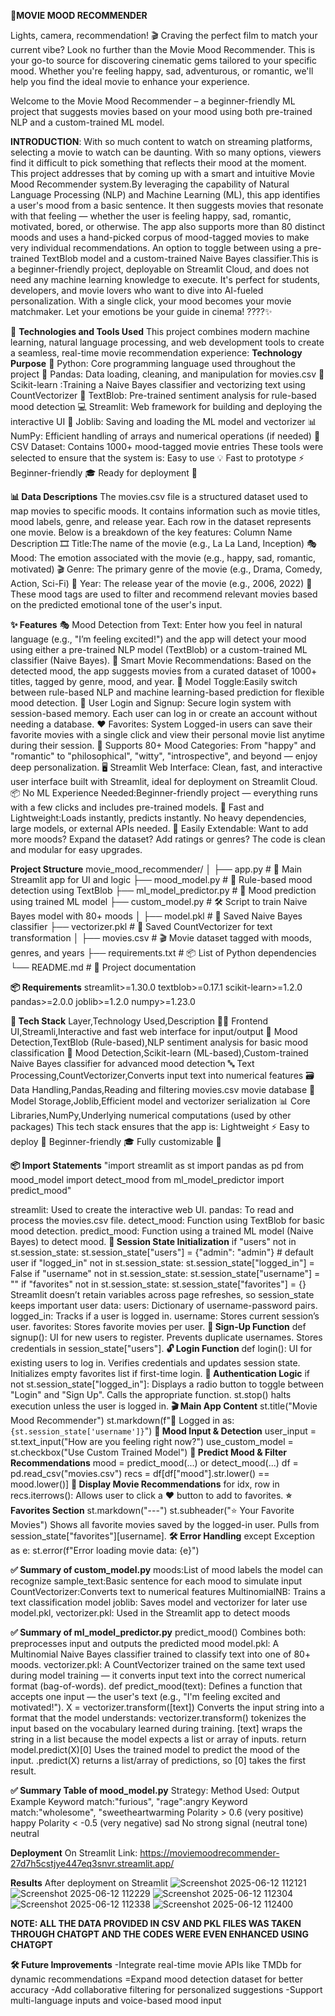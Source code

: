 **🎥MOVIE MOOD RECOMMENDER**

Lights, camera, recommendation! 🎬 Craving the perfect film to match your current vibe? Look no further than the Movie Mood Recommender. This is your go-to source for discovering cinematic gems tailored to your specific mood. Whether you're feeling happy, sad, adventurous, or romantic, we'll help you find the ideal movie to enhance your experience.

Welcome to the Movie Mood Recommender – a beginner-friendly ML project that suggests movies based on your mood using both pre-trained NLP and a custom-trained ML model.

**INTRODUCTION**:
With so much content to watch on streaming platforms, selecting a movie to watch can be daunting. With so many options, viewers find it difficult to pick something that reflects their mood at the moment. This project addresses that by coming up with a smart and intuitive Movie Mood Recommender system.By leveraging the capability of Natural Language Processing (NLP) and Machine Learning (ML), this app identifies a user's mood from a basic sentence. It then suggests movies that resonate with that feeling — whether the user is feeling happy, sad, romantic, motivated, bored, or otherwise. The app also supports more than 80 distinct moods and uses a hand-picked corpus of mood-tagged movies to make very individual recommendations. An option to toggle between using a pre-trained TextBlob model and a custom-trained Naive Bayes classifier.This is a beginner-friendly project, deployable on Streamlit Cloud, and does not need any machine learning knowledge to execute.
It's perfect for students, developers, and movie lovers who want to dive into AI-fueled personalization. With a single click, your mood becomes your movie matchmaker.
Let your emotions be your guide in cinema! ????️✨

🧠 **Technologies and Tools Used**
This project combines modern machine learning, natural language processing, and web development tools to create a seamless, real-time movie recommendation experience:
**Technology Purpose**
🐍 Python:	Core programming language used throughout the project
🧾 Pandas:	Data loading, cleaning, and manipulation for movies.csv
🔢 Scikit-learn	:Training a Naive Bayes classifier and vectorizing text using CountVectorizer
🧠 TextBlob: Pre-trained sentiment analysis for rule-based mood detection
💻 Streamlit: Web framework for building and deploying the interactive UI
💾 Joblib: Saving and loading the ML model and vectorizer
📊 NumPy: Efficient handling of arrays and numerical operations (if needed)
📁 CSV Dataset: Contains 1000+ mood-tagged movie entries
These tools were selected to ensure that the system is:
Easy to use 💡
Fast to prototype ⚡
Beginner-friendly 🎓
Ready for deployment 🚀

**📊 Data Descriptions**
The movies.csv file is a structured dataset used to map movies to specific moods. It contains information such as movie titles, mood labels, genre, and release year. Each row in the dataset represents one movie.
Below is a breakdown of the key features:
Column Name	Description
🎞 Title:The name of the movie (e.g., La La Land, Inception)
🎭 Mood: The emotion associated with the movie (e.g., happy, sad, romantic, motivated)
🎬 Genre: The primary genre of the movie (e.g., Drama, Comedy, Action, Sci-Fi)
📅 Year: The release year of the movie (e.g., 2006, 2022)
🧠 These mood tags are used to filter and recommend relevant movies based on the predicted emotional tone of the user's input.

**✨ Features**
🎭 Mood Detection from Text: Enter how you feel in natural language (e.g., "I’m feeling excited!") and the app will detect your mood using either a pre-trained NLP model (TextBlob) or a custom-trained ML classifier (Naive Bayes).
🍿 Smart Movie Recommendations: Based on the detected mood, the app suggests movies from a curated dataset of 1000+ titles, tagged by genre, mood, and year.
🔄 Model Toggle:Easily switch between rule-based NLP and machine learning-based prediction for flexible mood detection.
🔐 User Login and Signup: Secure login system with session-based memory. Each user can log in or create an account without needing a database.
❤️ Favorites: System Logged-in users can save their favorite movies with a single click and view their personal movie list anytime during their session.
🧠 Supports 80+ Mood Categories: From "happy" and "romantic" to "philosophical", "witty", "introspective", and beyond — enjoy deep personalization.
🖥 Streamlit Web Interface: Clean, fast, and interactive user interface built with Streamlit, ideal for deployment on Streamlit Cloud.
📦 No ML Experience Needed:Beginner-friendly project — everything runs with a few clicks and includes pre-trained models.
🚀 Fast and Lightweight:Loads instantly, predicts instantly. No heavy dependencies, large models, or external APIs needed.
🔧 Easily Extendable: Want to add more moods? Expand the dataset? Add ratings or genres? The code is clean and modular for easy upgrades.

**Project Structure**
movie_mood_recommender/
│
├── app.py                  # 🎯 Main Streamlit app for UI and logic
├── mood_model.py           # 🧠 Rule-based mood detection using TextBlob
├── ml_model_predictor.py   # 🤖 Mood prediction using trained ML model
├── custom_model.py         # 🛠️ Script to train Naive Bayes model with 80+ moods
│
├── model.pkl               # 🧾 Saved Naive Bayes classifier
├── vectorizer.pkl          # 🧾 Saved CountVectorizer for text transformation
│
├── movies.csv              # 🎬 Movie dataset tagged with moods, genres, and years
├── requirements.txt        # 📦 List of Python dependencies
└── README.md               # 📘 Project documentation


**📦 Requirements**
streamlit>=1.30.0
textblob>=0.17.1
scikit-learn>=1.2.0
pandas>=2.0.0
joblib>=1.2.0
numpy>=1.23.0


**🧠 Tech Stack**
Layer,Technology Used,Description
👨‍💻 Frontend UI,Streamli,Interactive and fast web interface for input/output
🧠 Mood Detection,TextBlob (Rule-based),NLP sentiment analysis for basic mood classification
🧠 Mood Detection,Scikit-learn (ML-based),Custom-trained Naive Bayes classifier for advanced mood detection
🔤 Text Processing,CountVectorizer,Converts input text into numerical features
🗃️ Data Handling,Pandas,Reading and filtering movies.csv movie database
💾 Model Storage,Joblib,Efficient model and vectorizer serialization
📊 Core Libraries,NumPy,Underlying numerical computations (used by other packages)
This tech stack ensures that the app is:
Lightweight ⚡
Easy to deploy 🚀
Beginner-friendly 🎓
Fully customizable 🔧

**📦 Import Statements**
"import streamlit as st
import pandas as pd
from mood_model import detect_mood
from ml_model_predictor import predict_mood"

streamlit: Used to create the interactive web UI.
pandas: To read and process the movies.csv file.
detect_mood: Function using TextBlob for basic mood detection.
predict_mood: Function using a trained ML model (Naive Bayes) to detect mood.
**🧠 Session State Initialization**
if "users" not in st.session_state:
    st.session_state["users"] = {"admin": "admin"}  # default user
if "logged_in" not in st.session_state:
    st.session_state["logged_in"] = False
if "username" not in st.session_state:
    st.session_state["username"] = ""
if "favorites" not in st.session_state:
    st.session_state["favorites"] = {}
Streamlit doesn’t retain variables across page refreshes, so session_state keeps important user data:
users: Dictionary of username-password pairs.
logged_in: Tracks if a user is logged in.
username: Stores current session’s user.
favorites: Stores favorite movies per user.
**🔐 Sign-Up Function**
def signup():
UI for new users to register.
Prevents duplicate usernames.
Stores credentials in session_state["users"].
**🔓 Login Function**
def login():
UI for existing users to log in.
Verifies credentials and updates session state.
Initializes empty favorites list if first-time login.
**🔑 Authentication Logic**
if not st.session_state["logged_in"]:
Displays a radio button to toggle between "Login" and "Sign Up".
Calls the appropriate function.
st.stop() halts execution unless the user is logged in.
**🎬 Main App Content**
st.title("Movie Mood Recommender")
st.markdown(f"👤 Logged in as: `{st.session_state['username']}`")
**💬 Mood Input & Detection**
user_input = st.text_input("How are you feeling right now?")
use_custom_model = st.checkbox("Use Custom Trained Model")
**🧠 Predict Mood & Filter Recommendations**
mood = predict_mood(...) or detect_mood(...)
df = pd.read_csv("movies.csv")
recs = df[df["mood"].str.lower() == mood.lower()]
**🎥 Display Movie Recommendations**
for idx, row in recs.iterrows():
Allows user to click a ❤️ button to add to favorites.
**⭐ Favorites Section**
st.markdown("---")
st.subheader("⭐ Your Favorite Movies")
Shows all favorite movies saved by the logged-in user.
Pulls from session_state["favorites"][username].
**🛠 Error Handling**
except Exception as e:
    st.error(f"Error loading movie data: {e}")

**✅ Summary of custom_model.py**
moods:List of mood labels the model can recognize
sample_text:Basic sentence for each mood to simulate input
CountVectorizer:Converts text to numerical features
MultinomialNB: Trains a text classification model
joblib: Saves model and vectorizer for later use
model.pkl, vectorizer.pkl: Used in the Streamlit app to detect moods

**✅ Summary of ml_model_predictor.py**
predict_mood()	Combines both: preprocesses input and outputs the predicted mood
model.pkl: A Multinomial Naive Bayes classifier trained to classify text into one of 80+ moods.
vectorizer.pkl: A CountVectorizer trained on the same text used during model training — it converts input text into the correct numerical format (bag-of-words).
def predict_mood(text):
Defines a function that accepts one input — the user's text (e.g., "I'm feeling excited and motivated!").
X = vectorizer.transform([text])
Converts the input string into a format that the model understands:
vectorizer.transform() tokenizes the input based on the vocabulary learned during training.
[text] wraps the string in a list because the model expects a list or array of inputs.
return model.predict(X)[0]
Uses the trained model to predict the mood of the input.
.predict(X) returns a list/array of predictions, so [0] takes the first result.

**✅ Summary Table of mood_model.py**
Strategy: Method Used: Output Example
Keyword match:"furious", "rage":angry
Keyword match:"wholesome", "sweetheartwarming
Polarity > 0.6	(very positive)	happy
Polarity < -0.5	(very negative)	sad
No strong signal (neutral tone)	neutral

**Deployment**
On Streamlit
Link: https://moviemoodrecommender-27d7h5cstjye447eq3snvr.streamlit.app/

**Results**
After deployment on Streamlit
![Screenshot 2025-06-12 112121](https://github.com/user-attachments/assets/4559238c-fc7b-4d74-aa85-2c3499dd176f)
![Screenshot 2025-06-12 112229](https://github.com/user-attachments/assets/38c21084-b9f6-4403-afa2-ec0946a68436)
![Screenshot 2025-06-12 112304](https://github.com/user-attachments/assets/5e337adb-21b2-4784-80ba-fd0fac0f585f)
![Screenshot 2025-06-12 112338](https://github.com/user-attachments/assets/90f06883-3f48-4f90-86b0-848e3724cbbb)
![Screenshot 2025-06-12 112400](https://github.com/user-attachments/assets/bd701e8d-e055-4c28-933d-242dfc73a17f)

**NOTE: ALL THE DATA PROVIDED IN CSV AND PKL FILES WAS TAKEN THROUGH CHATGPT AND THE CODES WERE EVEN ENHANCED USING CHATGPT**

**🛠 Future Improvements**
-Integrate real-time movie APIs like TMDb for dynamic recommendations 
=Expand mood detection dataset for better accuracy
-Add collaborative filtering for personalized suggestions
-Support multi-language inputs and voice-based mood input
